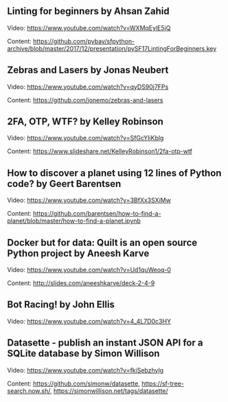 ## Linting for beginners by Ahsan Zahid
Video: https://www.youtube.com/watch?v=WXMqEylE5jQ

Content: https://github.com/pybay/sfpython-archive/blob/master/2017/12/presentation/pySF17LintingForBeginners.key
## Zebras and Lasers by Jonas Neubert
Video: https://www.youtube.com/watch?v=qyDS90j7FPs

Content: https://github.com/jonemo/zebras-and-lasers
## 2FA, OTP, WTF? by Kelley Robinson
Video: https://www.youtube.com/watch?v=SfGcYIjKblg

Content: https://www.slideshare.net/KelleyRobinson1/2fa-otp-wtf
## How to discover a planet using 12 lines of Python code? by Geert Barentsen
Video: https://www.youtube.com/watch?v=3BfXx3SXiMw

Content: https://github.com/barentsen/how-to-find-a-planet/blob/master/how-to-find-a-planet.ipynb
## Docker but for data: Quilt is an open source Python project by Aneesh Karve
Video: https://www.youtube.com/watch?v=Ud1quWeoq-0

Content: http://slides.com/aneeshkarve/deck-2-4-9
## Bot Racing! by John Ellis
Video: https://www.youtube.com/watch?v=4_4L7D0c3HY
## Datasette - publish an instant JSON API for a SQLite database by Simon Willison
Video: https://www.youtube.com/watch?v=fkiSebzhylg

Content: https://github.com/simonw/datasette, https://sf-tree-search.now.sh/, https://simonwillison.net/tags/datasette/
